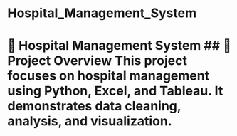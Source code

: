 # Hospital_Management_System
# 🏥 Hospital Management System  ## 📌 Project Overview This project focuses on hospital management using **Python, Excel, and Tableau**. It demonstrates data cleaning, analysis, and visualization.
